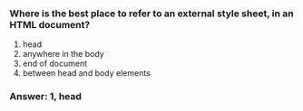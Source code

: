 ### Where is the best place to refer to an external style sheet, in an HTML document?

1. head
2. anywhere in the body
3. end of document
4. between head and body elements

### Answer: 1, head
